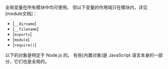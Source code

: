 
<!--introduced_in=v0.10.0-->
<!-- type=misc -->

全局变量在所有模块中均可使用。
但以下变量的作用域只在模块内，详见 [module文档]：

- [`__dirname`]
- [`__filename`]
- [`exports`]
- [`module`]
- [`require()`]

以下的对象是特定于 Node.js 的。
有些[内置对象]是 JavaScript 语言本身的一部分，它们也是全局的。

